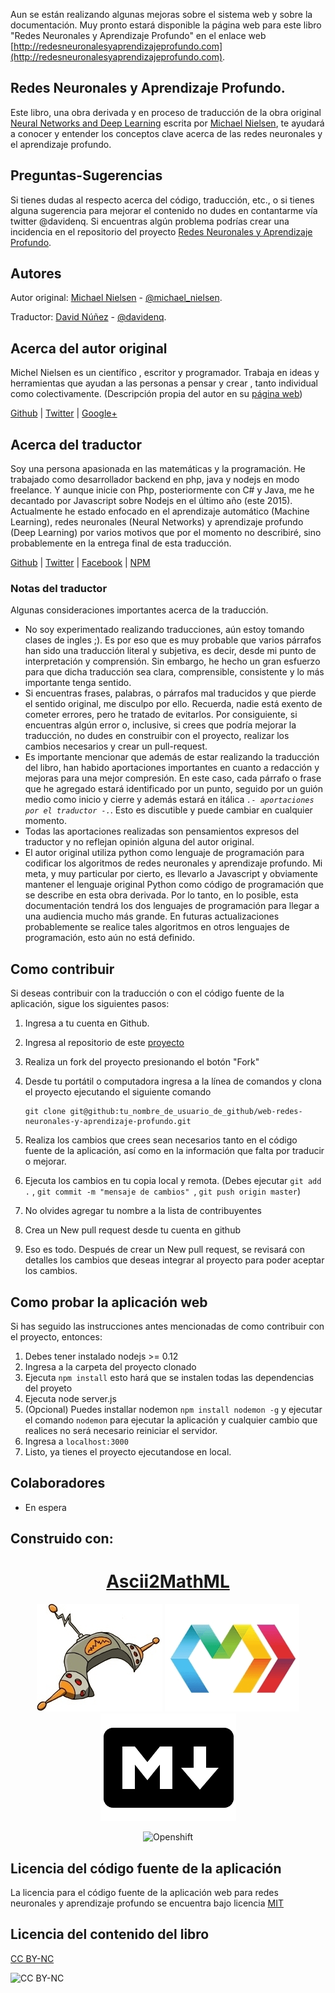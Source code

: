 Aun se están realizando algunas mejoras sobre el sistema web y sobre la documentación. Muy pronto estará disponible la página web para este libro "Redes Neuronales y Aprendizaje Profundo" en el enlace web [http://redesneuronalesyaprendizajeprofundo.com](http://redesneuronalesyaprendizajeprofundo.com).


## Redes Neuronales y Aprendizaje Profundo.

Este libro, una obra derivada y en proceso de traducción de la obra original [Neural Networks and Deep Learning](http://neuralnetworksanddeeplearning.com/) escrita por [Michael Nielsen](http://michaelnielsen.org/), te ayudará a conocer y entender los conceptos clave acerca de las redes neuronales y el aprendizaje profundo.

## Preguntas-Sugerencias

Si tienes dudas al respecto acerca del código, traducción, etc., o si tienes alguna sugerencia para mejorar el contenido no dudes en contantarme vía twitter @davidenq.
Si encuentras algún problema podrías crear una incidencia en el repositorio del proyecto [Redes Neuronales y Aprendizaje Profundo](https://github.com/davidenq/web-redes-neuronales-y-aprendizaje-profundo/issues).

## Autores

Autor original: [Michael Nielsen](http://michaelnielsen.org/) - [@michael_nielsen](https://twitter.com/michael_nielsen).

Traductor: [David Núñez](http://www.davidenq.com) - [@davidenq](https://twitter.com/davidenq).

## Acerca del autor original

Michel Nielsen es un científico , escritor y programador. Trabaja en ideas y herramientas que ayudan a las personas
 a pensar y crear , tanto individual como colectivamente. (Descripción propia del autor en su [página web](http://michaelnielsen.org/))

[Github](http://github.com/mnielsen) |
[Twitter](http://twitter.com/michael_nielsen) |
[Google+](https://plus.google.com/+MichaelNielsen/posts)


## Acerca del traductor

Soy  una persona apasionada en las matemáticas y la programación.  He trabajado como desarrollador backend en php, java y nodejs en modo freelance. Y aunque inicie con Php, posteriormente con C# y Java, me he decantado por Javascript sobre Nodejs en el último año (este 2015). Actualmente he estado enfocado en el aprendizaje automático (Machine Learning),  redes neuronales (Neural Networks) y aprendizaje profundo (Deep Learning) por varios motivos que por el momento no describiré, sino probablemente en la entrega final de esta traducción.

[Github](http://github.com/davidenq) |
[Twitter](http://twitter.com/davidenq) |
[Facebook](https://www.facebook.com/davenq) |
[NPM](https://www.npmjs.com/~davidenq)


### Notas del traductor

Algunas consideraciones importantes acerca de la traducción.

- No soy experimentado realizando traducciones, aún estoy tomando clases de ingles ;). Es por eso que es muy probable que varios párrafos han sido una traducción literal y subjetiva, es decir, desde mi punto de interpretación y comprensión. Sin embargo, he hecho un gran esfuerzo para que dicha traducción sea clara, comprensible, consistente y lo más importante tenga sentido.
- Si encuentras frases, palabras, o párrafos mal traducidos y que pierde el sentido original, me disculpo por ello. Recuerda, nadie está exento de cometer errores, pero he tratado de evitarlos. Por consiguiente, si encuentras algún error o, inclusive, si crees que podría mejorar la traducción, no dudes en construibir con el proyecto, realizar los cambios necesarios y crear un pull-request.
- Es importante mencionar que además de estar realizando la traducción del libro, han habido aportaciones importantes en cuanto a redacción y mejoras para una mejor compresión. En este caso, cada párrafo o frase que he agregado estará identificado por un punto, seguido por un guión medio como inicio y cierre y además estará en itálica _`.- aportaciones por el traductor -.`_. Esto es discutible y puede cambiar en cualquier momento.
- Todas las aportaciones realizadas son pensamientos expresos del traductor y no reflejan opinión alguna del autor original.
- El autor original utiliza python como lenguaje de programación para codificar los algoritmos de redes neuronales y aprendizaje profundo. Mi meta, y muy particular por cierto, es llevarlo a Javascript y obviamente mantener el lenguaje original Python como código de programación que se describe en esta obra derivada. Por lo tanto, en lo posible, esta documentación tendrá los dos lenguajes de programación para llegar a una audiencia mucho más grande. En futuras actualizaciones probablemente se realice tales algoritmos en otros lenguajes de programación, esto aún no está definido.

## Como contribuir

Si deseas contribuir con la traducción o con el código fuente de la aplicación, sigue los siguientes pasos:

1. Ingresa a tu cuenta en Github.

2. Ingresa al repositorio de este [proyecto](https://github.com/davidenq/web-redes-neuronales-y-aprendizaje-profundo)

3. Realiza un fork del proyecto presionando el botón "Fork"

4. Desde tu portátil o computadora ingresa a la línea de comandos y clona el proyecto ejecutando el siguiente comando

    ```
    git clone git@github:tu_nombre_de_usuario_de_github/web-redes-neuronales-y-aprendizaje-profundo.git
    ```

5. Realiza los cambios que crees sean necesarios tanto en el código fuente de la aplicación, así como en la información que falta por traducir o mejorar.

6. Ejecuta los cambios en tu copia local y remota. (Debes ejecutar `git add .` , `git commit -m "mensaje de cambios" `, `git push origin master`)

7. No olvides agregar tu nombre a la lista de contribuyentes

7. Crea un New pull request desde tu cuenta en github

8. Eso es todo. Después de crear un New pull request, se revisará con detalles los cambios que deseas integrar al proyecto para poder aceptar los cambios.

## Como probar la aplicación web

Si has seguido las instrucciones antes mencionadas de como contribuir con el proyecto, entonces:

1. Debes tener instalado nodejs >= 0.12
2. Ingresa a la carpeta del proyecto clonado
3. Ejecuta `npm install` esto hará que se instalen todas las dependencias del proyeto
4. Ejecuta node server.js
5. (Opcional) Puedes installar nodemon `npm install nodemon -g` y ejecutar el comando `nodemon` para ejecutar la aplicación y cualquier cambio que realices no será necesario reiniciar el servidor.
6. Ingresa a `localhost:3000`
7. Listo, ya tienes el proyecto ejecutandose en local.

## Colaboradores

- En espera

## Construido con:

<center>

# [Ascii2MathML](http://runarberg.github.io/ascii2mathml/)
[![Hapijs](public/assets/images/hapi.png)](http://hapijs.com/)
[![Markojs](public/assets/images/marko.png)](http://markojs.com/)
[![Markdown](public/assets/images/markdown.png)]()

</center>
<center>

![Openshift](https://www.openshift.com/sites/default/files/images/powered-transparent-black.png)

</center>


## Licencia del código fuente de la aplicación

La licencia para el código fuente de la aplicación web para redes neuronales y aprendizaje profundo se encuentra bajo licencia [MIT](https://github.com/davidenq/web-redes-neuronales-y-aprendizaje-profundo/blob/master/LICENSE)

## Licencia del contenido del libro

[CC BY-NC](http://creativecommons.org/licenses/by-nc/3.0/deed.es)

![CC BY-NC](http://i.creativecommons.org/l/by-nc/3.0/88x31.png)
